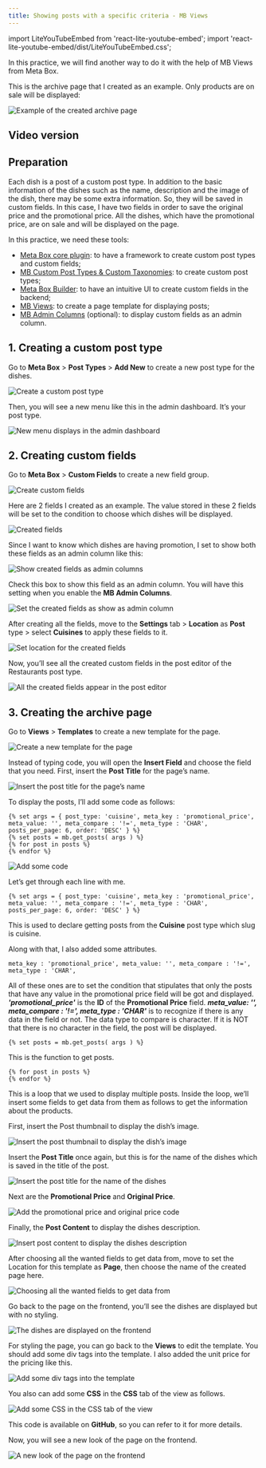 ```yaml
---
title: Showing posts with a specific criteria - MB Views
---
```

import LiteYouTubeEmbed from 'react-lite-youtube-embed';
import 'react-lite-youtube-embed/dist/LiteYouTubeEmbed.css';

In this practice, we will find another way to do it with the help of MB Views from Meta Box.

This is the archive page that I created as an example. Only products are on sale will be displayed:

![Example of the created archive page](https://i.imgur.com/cujHZlS.png)

## Video version

<LiteYouTubeEmbed id='S5yVT5eTJYE' />

## Preparation

Each dish is a post of a custom post type. In addition to the basic information of the dishes such as the name, description and the image of the dish, there may be some extra information. So, they will be saved in custom fields. In this case, I have two fields in order to save the original price and the promotional price. All the dishes, which have the promotional price, are on sale and will be displayed on the page.

In this practice, we need these tools:

* [Meta Box core plugin](https://wordpress.org/plugins/meta-box/): to have a framework to create custom post types and custom fields;
* [MB Custom Post Types & Custom Taxonomies](https://metabox.io/plugins/custom-post-type/): to create custom post types;
* [Meta Box Builder](https://metabox.io/plugins/meta-box-builder/): to have an intuitive UI to create custom fields in the backend;
* [MB Views](https://metabox.io/plugins/mb-views/): to create a page template for displaying posts;
* [MB Admin Columns](https://metabox.io/plugins/mb-admin-columns/) (optional): to display custom fields as an admin column.

## 1. Creating a custom post type

Go to **Meta Box** > **Post Types** > **Add New** to create a new post type for the dishes.

![Create a custom post type](https://i.imgur.com/co5AZcu.png)

Then, you will see a new menu like this in the admin dashboard. It’s your post type.

![New menu displays in the admin dashboard](https://i.imgur.com/UlyrAQo.png)

## 2. Creating custom fields

Go to **Meta Box** > **Custom Fields** to create a new field group.

![Create custom fields](https://i.imgur.com/va1KaU5.png)

Here are 2 fields I created as an example. The value stored in these 2 fields will be set to the condition to choose which dishes will be displayed.

![Created fields](https://i.imgur.com/rJFvzQi.png)

Since I want to know which dishes are having promotion, I set to show both these fields as an admin column like this:

![Show created fields as admin columns](https://i.imgur.com/Gz0J4ew.png)

Check this box to show this field as an admin column. You will have this setting when you enable the **MB Admin Columns**.

![Set the created fields as show as admin column](https://i.imgur.com/BQPth9F.png)

After creating all the fields, move to the **Settings** tab > **Location** as **Post** type > select **Cuisines** to apply these fields to it.

![Set location for the created fields](https://i.imgur.com/ntkUFQu.png)

Now, you’ll see all the created custom fields in the post editor of the Restaurants post type.

![All the created fields appear in the post editor](https://i.imgur.com/XtgNvpa.png)

## 3. Creating the archive page

Go to **Views** > **Templates** to create a new template for the page.

![Create a new template for the page](https://i.imgur.com/KdBYVqQ.png)

Instead of typing code, you will open the **Insert Field** and choose the field that you need. First, insert the **Post Title** for the page’s name.

![Insert the post title for the page’s name](https://i.imgur.com/Ky9LQHQ.png)

To display the posts, I’ll add some code as follows:

```
{% set args = { post_type: 'cuisine', meta_key : 'promotional_price', meta_value: '', meta_compare : '!=', meta_type : 'CHAR', posts_per_page: 6, order: 'DESC' } %}
{% set posts = mb.get_posts( args ) %}
{% for post in posts %}
{% endfor %}
```

![Add some code](https://i.imgur.com/7VN7J0e.png)

Let’s get through each line with me.

```
{% set args = { post_type: 'cuisine', meta_key : 'promotional_price', meta_value: '', meta_compare : '!=', meta_type : 'CHAR', posts_per_page: 6, order: 'DESC' } %}
```

This is used to declare getting posts from the **Cuisine** post type which slug is cuisine.

Along with that, I also added some attributes.

```
meta_key : 'promotional_price', meta_value: '', meta_compare : '!=', meta_type : 'CHAR',
```

All of these ones are to set the condition that stipulates that only the posts that have any value in the promotional price field will be got and displayed. **_'promotional_price'_** is the **ID** of the **Promotional Price** field. **_meta_value: '', meta_compare : '!=', meta_type : 'CHAR'_** is to recognize if there is any data in the field or not. The data type to compare is character. If it is NOT that there is no character in the field, the post will be displayed.

```
{% set posts = mb.get_posts( args ) %}
```

This is the function to get posts.

```
{% for post in posts %}
{% endfor %}
```

This is a loop that we used to display multiple posts. Inside the loop, we’ll insert some fields to get data from them as follows to get the information about the products.

First, insert the Post thumbnail to display the dish’s image.

![Insert the post thumbnail to display the dish’s image](https://i.imgur.com/EJHQohy.png)

Insert the **Post Title** once again, but this is for the name of the dishes which is saved in the title of the post.

![Insert the post title for the name of the dishes](https://i.imgur.com/8KG3i2b.png)

Next are the **Promotional Price** and **Original Price**.

![Add the promotional price and original price code](https://i.imgur.com/mnWVrVY.png)

Finally, the **Post Content** to display the dishes description.

![Insert post content to display the dishes description](https://i.imgur.com/0G6hexJ.png)

After choosing all the wanted fields to get data from, move to set the Location for this template as **Page**, then choose the name of the created page here.

![Choosing all the wanted fields to get data from](https://i.imgur.com/deJll4X.png)

Go back to the page on the frontend, you’ll see the dishes are displayed but with no styling.

![The dishes are displayed on the frontend](https://i.imgur.com/PDbiliv.png)

For styling the page, you can go back to the **Views** to edit the template. You should add some div tags into the template. I also added the unit price for the pricing like this.

![Add some div tags into the template](https://i.imgur.com/w6BDnZQ.png)

You also can add some **CSS** in the **CSS** tab of the view as follows.

![Add some CSS in the CSS tab of the view](https://i.imgur.com/w1JXHRW.png)

This code is available on **GitHub**, so you can refer to it for more details.

Now, you will see a new look of the page on the frontend.

![A new look of the page on the frontend](https://i.imgur.com/cujHZlS.png)


